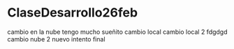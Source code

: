 # ClaseDesarrollo26feb
cambio en la nube 
tengo mucho sueñito cambio local
cambio local 2
fdgdgd
cambio nube 2
nuevo intento final 